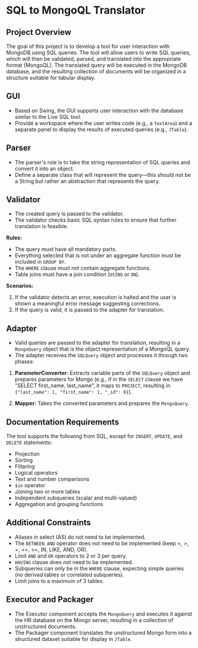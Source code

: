 # SQL to MongoQL Translator

## Project Overview
The goal of this project is to develop a tool for user interaction with MongoDB using SQL queries. The tool will allow users to write SQL queries, which will then be validated, parsed, and translated into the appropriate format (MongoQL). The translated query will be executed in the MongoDB database, and the resulting collection of documents will be organized in a structure suitable for tabular display.

## GUI
- Based on Swing, the GUI supports user interaction with the database similar to the Live SQL tool.
- Provide a workspace where the user writes code (e.g., a `TextArea`) and a separate panel to display the results of executed queries (e.g., `JTable`).

## Parser
- The parser's role is to take the string representation of SQL queries and convert it into an object.
- Define a separate class that will represent the query—this should not be a String but rather an abstraction that represents the query.

## Validator
- The created query is passed to the validator.
- The validator checks basic SQL syntax rules to ensure that further translation is feasible.

**Rules:**
- The query must have all mandatory parts.
- Everything selected that is not under an aggregate function must be included in `GROUP BY`.
- The `WHERE` clause must not contain aggregate functions.
- Table joins must have a join condition (`USING` or `ON`).

**Scenarios:**
1. If the validator detects an error, execution is halted and the user is shown a meaningful error message suggesting corrections.
2. If the query is valid, it is passed to the adapter for translation.

## Adapter
- Valid queries are passed to the adapter for translation, resulting in a `MongoQuery` object that is the object representation of a MongoQL query.
- The adapter receives the `SQLQuery` object and processes it through two phases:

1. **ParameterConverter:** Extracts variable parts of the `SQLQuery` object and prepares parameters for Mongo (e.g., if in the `SELECT` clause we have "SELECT first_name, last_name", it maps to `PROJECT`, resulting in `{"last_name": 1, "first_name": 1, "_id": 0}`).

2. **Mapper:** Takes the converted parameters and prepares the `MongoQuery`.

## Documentation Requirements
The tool supports the following from SQL, except for `INSERT`, `UPDATE`, and `DELETE` statements:
- Projection
- Sorting
- Filtering
- Logical operators
- Text and number comparisons
- `$in` operator
- Joining two or more tables
- Independent subqueries (scalar and multi-valued)
- Aggregation and grouping functions

## Additional Constraints
- Aliases in select (AS) do not need to be implemented.
- The `BETWEEN AND` operator does not need to be implemented (keep <, >, =, <=, >=, IN, LIKE, AND, OR).
- Limit `AND` and `OR` operators to 2 or 3 per query.
- `HAVING` clause does not need to be implemented.
- Subqueries can only be in the `WHERE` clause, expecting simple queries (no derived tables or correlated subqueries).
- Limit joins to a maximum of 3 tables.

## Executor and Packager
- The Executor component accepts the `MongoQuery` and executes it against the HR database on the Mongo server, resulting in a collection of unstructured documents.
- The Packager component translates the unstructured Mongo form into a structured dataset suitable for display in `JTable`.



